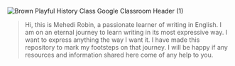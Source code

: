 ![Brown Playful History Class Google Classroom Header (1)](https://github.com/user-attachments/assets/e66bba1d-b0d9-4295-bced-59e10c7e3629)

>Hi, this is Mehedi Robin, a passionate learner of writing in English. I am on an eternal journey to learn writing in its most expressive way. I want to express anything the way I want it. I have made this repository to mark my footsteps on that journey. I will be happy if any resources and information shared here come of any help to you.
